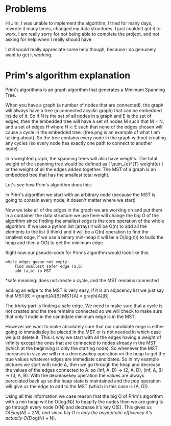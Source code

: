 Problems
======
Hi Jim, I was unable to implement the algorithm, I tried for many days, rewrote it many times, 
changed my data structures. I just couldn't get it to work. I am really sorry for not being able to complete the project, 
and not asking for help when I really should have.


I still would really appreciate some help though, because I do genuinely want to get it working.

Prim's algorithm explanation
=====
Prim's algorithms is an graph algorithm that generates a Minimum Spanning Tree.

When you have a graph (a number of nodes that are connected), the graph will always
have a tree (a connected acyclic graph) that can be embedded inside of it. So if 
N is the set of all nodes in a graph and E is the set of edges, then the embedded tree
will have a set of nodes M such that M = N, and a set of edges H where H ⊂ E such that
none of the edges chosen will cause a cycle in the embedded tree. (tree.png is an example
of what I am talking about). So the tree contains every node in the graph without creating any
cycles (so every node has exactly one path to connect to another node).

In a weighted graph, the spanning trees will also have weights. The total weight of the
spanning tree would be defined as \[ \sum_{e}^{T} weight(e) \] or the weight of all the 
edges added together. The MST of a graph is an embedded tree that has the smallest total weight.

Let's see how Prim's algorithm does this:

In Prim's algorithm we start with an arbitrary node (because the MST is going to contain
every node, it doesn't matter where we start)

Now we take all of the edges in the graph we are working on and put them in a container
the data structure we use here will change the big O of the algorithm since finding the
smallest edge is the core operation of the whole algorithm. If we use a python list (array)
it will be O(n) to add all the elements to the list (I think) and it will be a O(n) operation to find the smallest edge, if we use a binary min-heap it will
be a O(log(n)) to build  the heap and then a O(1) to get the minimum edge.

Right now our pseudo-code for Prim's algorithm would look like this:
    
    while edges_queue not empty:
        find smallest safe* edge (a,b)
        add (a,b) to MST

*safe meaning: does not create a cycle, and the MST remains connected 

adding an edge to the MST is very easy, if it is an adjacency list we just say that 
    MST[B] = graph[A][B]
    MST[A] = graph[A][B]

The tricky part is finding a safe edge. We need to make sure that a cycle is not created and 
the tree remains connected so we will check to make sure that only 1 node in the candidate
minimum edge is in the MST.

However we want to make absolutely sure that our candidate edge is either going to immediatley
be placed in the MST or is not needed in which case we just delete it. This is why we start
with all the edges having a weight of infinity except the ones that are connected to nodes
already in the MST (which at the beginning is only the starting node). So whenever the MST 
increases in size we will run a decreasekey operation on the heap to get the true values
whatever edges are immediate candidates. So in my example pictures we start with node A, then
we go through the heap and decrease the values of the edges connected to A: so (inf, A, D) -> (2, A, D), (inf, A, B) -> (3, A, B). With the decreasekey operation the values are always percolated back up so the heap state is maintained and the pop operation will give us the edge to add to the MST (which in this case is (A, D)).

Using all this information we case reason that the big O of Prim's algorithm with a min heap
will be O(log(N)) to heapify the nodes then we are going to go through every node O(N) and decrease it's key O(E). This gives us O(E*log(N) + 2N), and since big O is only the asymptotic 
efficiency it's actually O(E*log(N) + N).